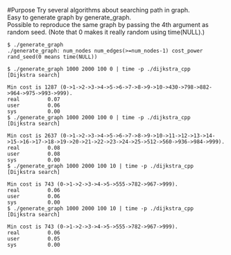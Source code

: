 #Purpose
Try several algorithms about searching path in graph.  
Easy to generate graph by generate_graph.  
Possible to reproduce the same graph by passing the 4th argument as random seed. (Note that 0 makes it really random using time(NULL).)  

```
$ ./generate_graph
./generate_graph: num_nodes num_edges(>=num_nodes-1) cost_power rand_seed(0 means time(NULL))

$ ./generate_graph 1000 2000 100 0 | time -p ./dijkstra_cpp
[Dijkstra search]

Min cost is 1287 (0->1->2->3->4->5->6->7->8->9->10->430->798->882->964->975->993->999).
real         0.07
user         0.06
sys          0.00
$ ./generate_graph 1000 2000 100 0 | time -p ./dijkstra_cpp
[Dijkstra search]

Min cost is 2637 (0->1->2->3->4->5->6->7->8->9->10->11->12->13->14->15->16->17->18->19->20->21->22->23->24->25->512->560->936->984->999).
real         0.08
user         0.08
sys          0.00
$ ./generate_graph 1000 2000 100 10 | time -p ./dijkstra_cpp
[Dijkstra search]

Min cost is 743 (0->1->2->3->4->5->555->782->967->999).
real         0.06
user         0.06
sys          0.00
$ ./generate_graph 1000 2000 100 10 | time -p ./dijkstra_cpp
[Dijkstra search]

Min cost is 743 (0->1->2->3->4->5->555->782->967->999).
real         0.06
user         0.05
sys          0.00

```

